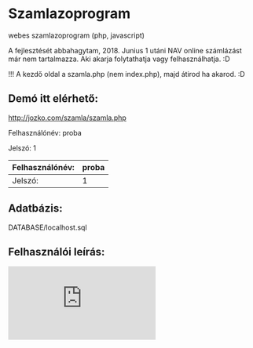 # Szamlazoprogram
webes szamlazoprogram (php, javascript)

A fejlesztését abbahagytam, 2018. Junius 1 utáni NAV online számlázást már nem tartalmazza. Aki akarja folytathatja vagy felhasználhatja. :D

!!! A kezdő oldal a szamla.php (nem index.php), majd átirod ha akarod. :D

## Demó itt elérhető:
http://jozko.com/szamla/szamla.php

Felhasználónév: proba

Jelszó:         1

| Felhasználónév:     | proba      |
|------------|-------------|
| Jelszó: | 1 |

## Adatbázis: 
DATABASE/localhost.sql

## Felhasználói leírás: 
![alt text](https://github.com/kocsisj/szamlazoprogram/blob/master/felhasznaloi_utmutato/kszamla_felhasznaloi_utmutato.pdf)
